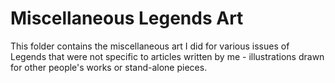 # Miscellaneous Legends Art

This folder contains the miscellaneous art I did for various issues of Legends that were not specific to articles written by me - illustrations drawn for other people's works or stand-alone pieces.
